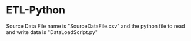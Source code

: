 # ETL-Python
Source Data File name is "SourceDataFile.csv" and the python file to read and write data is "DataLoadScript.py"
